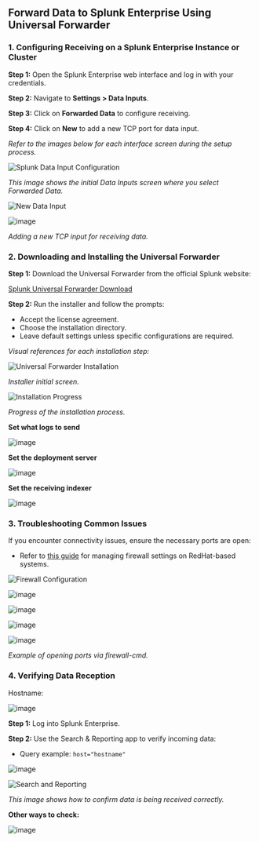 ## Forward Data to Splunk Enterprise Using Universal Forwarder

### 1. Configuring Receiving on a Splunk Enterprise Instance or Cluster

**Step 1:** Open the Splunk Enterprise web interface and log in with your credentials.

**Step 2:** Navigate to **Settings > Data Inputs**.

**Step 3:** Click on **Forwarded Data** to configure receiving.

**Step 4:** Click on **New** to add a new TCP port for data input.

*Refer to the images below for each interface screen during the setup process.*

![Splunk Data Input Configuration](https://github.com/user-attachments/assets/07675823-6b00-4c08-b1cc-316a9a8c7404)

*This image shows the initial Data Inputs screen where you select Forwarded Data.*

![New Data Input](https://github.com/user-attachments/assets/f0f87301-2ab5-42b4-8fac-c3c92df74062)

![image](https://github.com/user-attachments/assets/9df6980e-cb34-4a6b-bf8c-6dc23ad66130)

*Adding a new TCP input for receiving data.*

### 2. Downloading and Installing the Universal Forwarder

**Step 1:** Download the Universal Forwarder from the official Splunk website:

[Splunk Universal Forwarder Download](https://www.splunk.com/en_us/download/universal-forwarder.html)

**Step 2:** Run the installer and follow the prompts:

- Accept the license agreement.
- Choose the installation directory.
- Leave default settings unless specific configurations are required.

*Visual references for each installation step:*

![Universal Forwarder Installation](https://github.com/user-attachments/assets/ab34ae05-b34d-4039-a2d7-7ac75b4023aa)

*Installer initial screen.*

![Installation Progress](https://github.com/user-attachments/assets/248a3e1d-0657-47e2-88a8-eac64b7da402)

*Progress of the installation process.*

**Set what logs to send**

![image](https://github.com/user-attachments/assets/ad2b4c1f-141a-4a3d-8e5e-b14ed2b889f4)

**Set the deployment server**

![image](https://github.com/user-attachments/assets/e460abdd-48eb-4677-b082-197203d4849e)

**Set the receiving indexer**

![image](https://github.com/user-attachments/assets/267f9a39-0596-4b50-94e6-316c0d2f799a)

### 3. Troubleshooting Common Issues

If you encounter connectivity issues, ensure the necessary ports are open:

- Refer to [this guide](https://linuxconfig.org/redhat-8-open-and-close-ports) for managing firewall settings on RedHat-based systems.

![Firewall Configuration](https://github.com/user-attachments/assets/e403a40d-5897-4165-8c9d-24b428a4db0c)

![image](https://github.com/user-attachments/assets/e66e38c7-6b02-4894-b858-81cde6eee5cb)

![image](https://github.com/user-attachments/assets/d5d9f8d0-5993-4ec8-9281-28d976ea00f3)

![image](https://github.com/user-attachments/assets/44ca56de-c891-4fe0-a8fc-dc402c5f6e28)

![image](https://github.com/user-attachments/assets/a62854c1-bbbe-48d7-b0a4-f80e76fba628)

*Example of opening ports via firewall-cmd.*

### 4. Verifying Data Reception

Hostname: 

![image](https://github.com/user-attachments/assets/d9297899-575b-48fa-b080-2d16dc3424f7)

**Step 1:** Log into Splunk Enterprise.

**Step 2:** Use the Search & Reporting app to verify incoming data:

- Query example: `host="hostname"`

![image](https://github.com/user-attachments/assets/2a7b7f66-9083-4c72-a730-d2f3c8698988)

![Search and Reporting](https://github.com/user-attachments/assets/2d1f36db-ade9-4c06-b634-6d90521068d4)

*This image shows how to confirm data is being received correctly.*

**Other ways to check:**

![image](https://github.com/user-attachments/assets/35a9151f-78f7-47d8-a741-2986f6b89a28)
